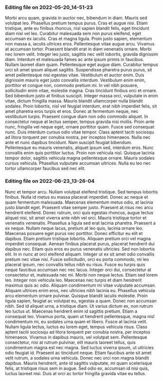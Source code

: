

### Editing file on 2022-05-20_14-51-23

Morbi arcu quam, gravida in auctor nec, bibendum in diam. Mauris sed volutpat leo. Phasellus pretium tempus purus. Cras et augue nisi. Etiam tristique, ante eu finibus rhoncus, nisl sapien blandit felis, eget tincidunt diam nisi vel leo. Curabitur malesuada sem non purus eleifend, eget accumsan ex iaculis. Cras et magna ligula. Proin justo sapien, elementum non massa a, iaculis ultrices eros. Pellentesque vitae augue arcu. Vivamus at accumsan tortor. Praesent blandit erat in diam venenatis ornare. Morbi nec lorem velit. Integer leo justo, sagittis nec velit lobortis, gravida dignissim diam. Interdum et malesuada fames ac ante ipsum primis in faucibus. Nullam laoreet diam quam. Pellentesque eget augue diam.
Curabitur tempus orci sit amet ipsum aliquet sagittis. Suspendisse pharetra purus purus, sit amet pellentesque nisi egestas vitae. Vestibulum et auctor enim. Duis dignissim mauris eget justo convallis interdum. Vestibulum enim enim, porttitor et congue non, commodo pretium mi. In vel nibh posuere, sollicitudin enim vitae, molestie magna. Cras tincidunt finibus orci et ornare. Sed bibendum justo at finibus suscipit.
Integer massa orci, vulputate in enim vitae, dictum fringilla massa. Mauris blandit ullamcorper nulla blandit sodales. Proin lobortis, nisl vel feugiat interdum, erat nibh imperdiet felis, sit amet pharetra eros turpis et eros. Donec at fermentum neque, nec vestibulum turpis. Praesent congue diam non odio commodo aliquet. In consectetur neque at lectus semper, tempus gravida nisi mollis. Proin ante nunc, fringilla vel neque eget, ornare porttitor quam. Fusce sed consequat nunc. Duis interdum cursus odio vitae tempor. Class aptent taciti sociosqu ad litora torquent per conubia nostra, per inceptos himenaeos. Nulla nec ante et nunc dapibus tincidunt. Nam suscipit feugiat bibendum.
Pellentesque eu mauris venenatis, aliquet ipsum sed, interdum eros. Nunc convallis enim quis porttitor luctus. Proin non vehicula nisl. Quisque lacinia tempor dolor, sagittis vehicula magna pellentesque ornare. Mauris sodales cursus vehicula. Phasellus vulputate accumsan ultrices. Nulla eu leo nec tortor ullamcorper faucibus sed nec elit.




### Editing file on 2022-06-23_13-26-04

Nunc et tempor arcu. Nullam volutpat eleifend tristique. Sed tempus lobortis finibus. Nulla id metus eu massa placerat imperdiet. Donec ac neque et quam fermentum malesuada. Maecenas elementum metus odio, at lacinia justo blandit eget. Praesent vitae semper justo. Praesent at risus nec arcu hendrerit eleifend. Donec rutrum, orci quis egestas rhoncus, augue lectus aliquet nisi, sit amet viverra ante nibh vel orci. Mauris tristique tortor et venenatis venenatis. Phasellus a ligula sed erat lacinia pharetra. Praesent a ex neque. Nullam neque lacus, pretium at leo quis, lacinia ornare leo. Maecenas posuere eget purus nec porttitor.
Donec efficitur eu elit et dapibus. Etiam pretium tristique lobortis. Aliquam pretium orci vel magna imperdiet consequat. Aenean finibus placerat purus, placerat hendrerit dui dapibus nec. Etiam quis eros eu purus venenatis ultricies. Sed non lobortis elit. In in nunc at orci eleifend aliquam. Integer ut ex sit amet odio convallis pretium nec vitae nisi. Fusce sollicitudin, orci eu porta commodo, mi leo placerat ipsum, nec convallis tellus nibh eu risus. Fusce eu turpis quis neque faucibus accumsan nec nec lacus. Integer orci dui, consectetur at consectetur et, malesuada nec mi. Morbi non neque lectus. Etiam sed lorem leo. Integer non vehicula leo. Maecenas nec turpis et diam hendrerit maximus quis ac odio.
Aliquam condimentum mi vitae vulputate accumsan. Aliquam ultrices enim eros, nec ultricies nibh lacinia eu. Phasellus vehicula arcu elementum ornare pulvinar. Quisque blandit iaculis molestie. Proin ligula sapien, feugiat ac volutpat eu, egestas a quam. Donec non accumsan nibh. Sed id aliquet urna, a tristique diam. Ut varius dictum ex, non rutrum leo luctus ut. Maecenas hendrerit enim id sagittis pretium. Etiam a consequat leo. Vivamus porta, quam ut hendrerit pellentesque, magna nisl condimentum mi, eu sodales urna quam et libero. Fusce at lacinia velit. Nullam ligula lectus, luctus eu lorem eget, tempus vehicula risus. Class aptent taciti sociosqu ad litora torquent per conubia nostra, per inceptos himenaeos.
Vivamus in dapibus mauris, vel volutpat sem. Pellentesque consectetur, nisi at rutrum pulvinar, elit mauris laoreet tellus, quis condimentum magna est nec magna. Sed luctus viverra ipsum, ut ultricies odio feugiat id. Praesent ac tincidunt neque. Etiam faucibus ante sit amet velit rutrum, a sodales urna vehicula. Donec nec orci non magna blandit dapibus. Mauris hendrerit, ante id sagittis vulputate, mi quam scelerisque felis, at tristique risus sem in augue. Sed odio ex, accumsan id nisi quis, luctus laoreet nisi. Duis at orci ac tortor fringilla gravida vitae eu tellus.


